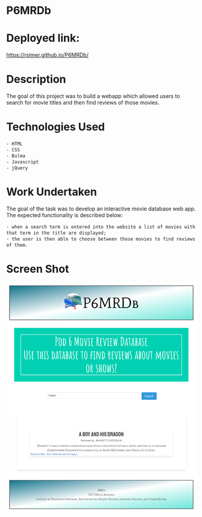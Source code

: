 # P6MRDb

<h1>Deployed link:</h1>

https://rsimer.github.io/P6MRDb/ 

<h1>Description</h1>

The goal of this project was to build a webapp which allowed users to search for movie titles and then find reviews of those movies. 

<h1>Technologies Used</h1>

    - HTML 
    - CSS 
    - Bulma 
    - Javascript 
    - jQuery 

<h1>Work Undertaken</h1>

The goal of the task was to develop an interactive movie database web app. The expected functionality is described below: 

    - when a search term is entered into the website a list of movies with that term in the title are displayed; 
    - the user is then able to choose between those movies to find reviews of them. 

<h1>Screen Shot</h1>

![Screenshot](assets/screenshot.png)